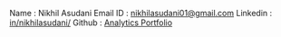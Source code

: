 Name : Nikhil Asudani
Email ID : [nikhilasudani01@gmail.com](nikhilasudani01@gmail.com)
Linkedin : [in/nikhilasudani/](https://www.linkedin.com/in/nikhilasudani/)
Github : [Analytics Portfolio](https://github.com/NikhilAsudani1/Analytics-Portfolio)
